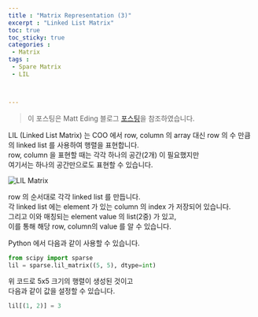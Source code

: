 ```yaml
---
title : "Matrix Representation (3)"
excerpt : "Linked List Matrix"
toc: true
toc_sticky: true
categories :	
 - Matrix
tags :
 - Spare Matrix 
 - LIL



---
```


> 이 포스팅은 Matt Eding 블로그 [포스팅](https://matteding.github.io/2019/04/25/sparse-matrices/#coordinate-matrix)을 참조하였습니다.



LIL (Linked List Matrix) 는 COO 에서 row, column 의 array 대신 row 의 수 만큼의 linked list 를 사용하여 행렬을 표현합니다.   
row, column 을 표현할 때는 각각 하나의 공간(2개) 이 필요했지만  
여기서는 하나의 공간만으로도 표현할 수 있습니다. 

![LIL Matrix](https://matteding.github.io/images/lil.gif)

row 의 순서대로 각각 linked list 를 만듭니다.  
각 linked list 에는 element 가 있는 column 의 index 가 저장되어 있습니다.   
그리고 이와 매칭되는 element value 의 list(2중) 가 있고,   
이를 통해 해당 row, column의 value 를 알 수 있습니다.

Python 에서 다음과 같이 사용할 수 있습니다.  

```python
from scipy import sparse
lil = sparse.lil_matrix((5, 5), dtype=int)
```

위 코드로 5x5 크기의 행렬이 생성된 것이고  
다음과 같이 값을 설정할 수 있습니다.

```python
lil[(1, 2)] = 3 
```

